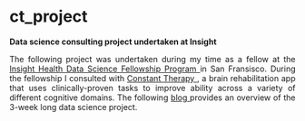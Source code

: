 # ct_project
<b>Data science consulting project undertaken at Insight</b>

<p align='justify'>
The following project was undertaken during my time as a fellow at the <a href="http://insighthealthdata.com/" target="_blank"> Insight Health Data Science Fellowship Program </a>in San Fransisco. During the fellowship I consulted with <a href="https://constanttherapy.com/" target="_blank">Constant Therapy </a>, a brain rehabilitation app that uses clinically-proven tasks to improve ability across a variety of different cognitive domains. The following <a href = "https://github.com/ewidman/ct_project" target="_blank"> blog </a> provides an overview of the 3-week long data science project.</p>
